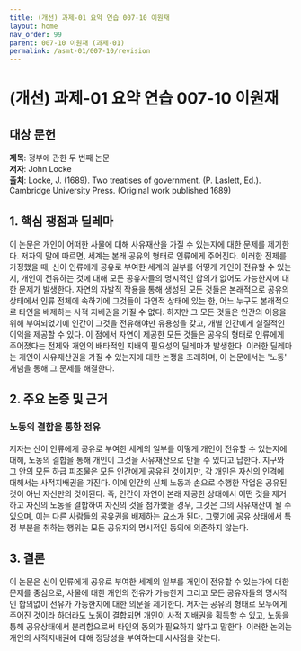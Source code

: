 ```yaml
---
title: (개선) 과제-01 요약 연습 007-10 이원재
layout: home
nav_order: 99
parent: 007-10 이원재 (과제-01)
permalink: /asmt-01/007-10/revision
---
```


# (개선) 과제-01 요약 연습 007-10 이원재 


## 대상 문헌
**제목**: 정부에 관한 두 번째 논문  
**저자**: John Locke   
**출처**: Locke, J. (1689). Two treatises of government. (P. Laslett, Ed.). Cambridge University Press. (Original work published 1689) 

## 1. 핵심 쟁점과 딜레마  
이 논문은 개인이 어떠한 사물에 대해 사유재산을 가질 수 있는지에 대한 문제를 제기한다. 저자의 말에 따르면, 세계는 본래 공유의 형태로 인류에게 주어진다. 이러한 전제를 가정했을 때, 신이 인류에게 공유로 부여한 세계의 일부를 어떻게 개인이 전유할 수 있는지, 개인이 전유하는 것에 대해 모든 공유자들의 명시적인 합의가 없어도 가능한지에 대한 문제가 발생한다. 
자연의 자발적 작용을 통해 생성된 모든 것들은 본래적으로 공유의 상태에서 인류 전체에 속하기에 그것들이 자연적 상태에 있는 한, 어느 누구도 본래적으로 타인을 배제하는 사적 지배권을 가질 수 없다. 하지만 그 모든 것들은 인간의 이용을 위해 부여되었기에 인간이 그것을 전유해야만 유용성을 갖고, 개별 인간에게 실질적인 이익을 제공할 수 있다. 이 점에서 자연이 제공한 모든 것들은 공유의 형태로 인류에게 주어졌다는 전제와 개인의 배타적인 지배의 필요성의 딜레마가 발생한다. 이러한 딜레마는 개인이 사유재산권을 가질 수 있는지에 대한 논쟁을 초래하며, 이 논문에서는 '노동' 개념을 통해 그 문제를 해결한다.

## 2. 주요 논증 및 근거  
### 노동의 결합을 통한 전유
저자는 신이 인류에게 공유로 부여한 세계의 일부를 어떻게 개인이 전유할 수 있는지에 대해, 노동의 결합을 통해 개인이 그것을 사유재산으로 만들 수 있다고 답한다. 지구와 그 안의 모든 하급 피조물은 모든 인간에게 공유된 것이지만, 각 개인은 자신의 인격에 대해서는 사적지배권을 가진다. 이에 인간의 신체 노동과 손으로 수행한 작업은 공유된 것이 아닌 자신만의 것이된다. 즉, 인간이 자연이 본래 제공한 상태에서 어떤 것을 제거하고 자신의 노동을 결합하여 자신의 것을 첨가했을 경우, 그것은 그의 사유재산이 될 수 있으며, 이는 다른 사람들의 공유권을 배제하는 요소가 된다. 그렇기에 공유 상태에서 특정 부분을 취하는 행위는 모든 공유자의 명시적인 동의에 의존하지 않는다. 

## 3. 결론  
이 논문은 신이 인류에게 공유로 부여한 세계의 일부를 개인이 전유할 수 있는가에 대한 문제를 중심으로, 사물에 대한 개인의 전유가 가능한지 그리고 모든 공유자들의 명시적인 합의없이 전유가 가능한지에 대한 의문을 제기한다. 저자는 공유의 형태로 모두에게 주어진 것이라 하더라도 노동이 결합되면 개인이 사적 지배권을 획득할 수 있고, 노동을 통해 공유상태에서 분리함으로써 타인의 동의가 필요하지 않다고 말한다. 이러한 논의는 개인의 사적지배권에 대해 정당성을 부여하는데 시사점을 갖는다.
